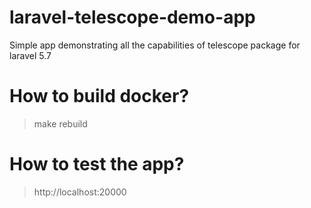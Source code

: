 # laravel-telescope-demo-app
Simple app demonstrating all the capabilities of telescope package for laravel 5.7

# How to build docker?
> make rebuild

# How to test the app?
> http://localhost:20000
